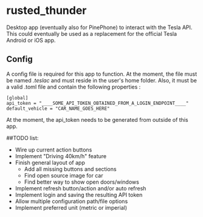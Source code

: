 # rusted_thunder
Desktop app (eventually also for PinePhone) to interact with the Tesla API. This could eventually be used as a replacement for the official Tesla Android or iOS app.

## Config
A config file is required for this app to function. At the moment, the file must be named *.teslac* and must reside in the user's home folder.
Also, it must be a valid .toml file and contain the following properties :
```
[global]
api_token = "____SOME_API_TOKEN_OBTAINED_FROM_A_LOGIN_ENDPOINT____"
default_vehicle = "CAR_NAME_GOES_HERE"
``` 
At the moment, the api_token needs to be generated from outside of this app.

##TODO list:
- Wire up current action buttons
- Implement "Driving 40km/h" feature
- Finish general layout of app
    - Add all missing buttons and sections
    - Find open source image for car
    - Find better way to show open doors/windows
- Implement refresh button/action and/or auto refresh
- Implement login and saving the resulting API token
- Allow multiple configuration path/file options
- Implement preferred unit (metric or imperial)
